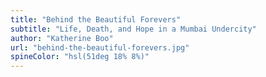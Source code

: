 ```yaml
---
title: "Behind the Beautiful Forevers"
subtitle: "Life, Death, and Hope in a Mumbai Undercity"
author: "Katherine Boo"
url: "behind-the-beautiful-forevers.jpg"
spineColor: "hsl(51deg 18% 8%)"
---
```

